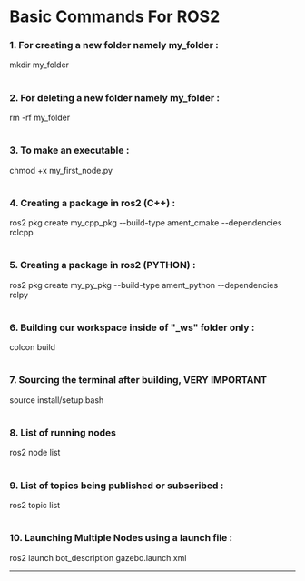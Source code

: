# Basic Commands For ROS2

### 1. For creating a new folder namely my_folder : 
mkdir my_folder 
# 
### 2. For deleting a new folder namely my_folder :
rm -rf my_folder
#
### 3. To make an executable :
chmod +x my_first_node.py
#
### 4. Creating a package in ros2 (C++) :
ros2 pkg create my_cpp_pkg --build-type ament_cmake --dependencies rclcpp
#
### 5. Creating a package in ros2 (PYTHON) :
ros2 pkg create my_py_pkg --build-type ament_python --dependencies rclpy
#
### 6. Building our workspace inside of "_ws" folder only :
colcon build
#
### 7. Sourcing the terminal after building, VERY IMPORTANT
source install/setup.bash
#
### 8. List of running nodes
ros2 node list
#
### 9. List of topics being published or subscribed :
ros2 topic list
#
### 10. Launching Multiple Nodes using a launch file :
ros2 launch bot_description gazebo.launch.xml

---
